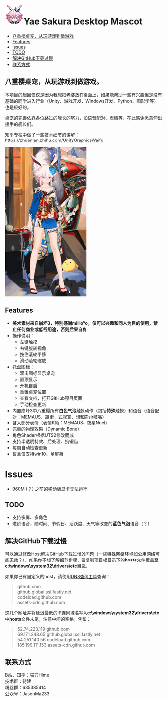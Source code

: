 # <img src="README.assets/icon.png" alt="icon" style="zoom:50%;" />Yae Sakura Desktop Mascot

- [八重樱桌宠，从玩游戏到做游戏](#八重樱桌宠从玩游戏到做游戏)
- [Features](#Features)
- [Issues](#Issues)
- [TODO](#TODO)
- [解决GitHub下载过慢](#解决GitHub下载过慢)
- [联系方式](#联系方式)

## 八重樱桌宠，从玩游戏到做游戏。

本项目的起因仅仅是因为我想把老婆放在桌面上，如果能帮助一些有兴趣但是没有基础的同学进入行业（Unity、游戏开发、Windows开发、Python、图形学等）也是极好的。

桌宠的完善依靠各位路过的舰长的努力，如语音配对、表情等，在此感谢愿意伸出援手的舰长们。

知乎专栏中做了一些技术细节的讲解：https://zhuanlan.zhihu.com/UnityGraphicsWaifu

<img src="README.assets/Demo01.gif" alt="Demo01" style="zoom:80%;" />

## **Features**
- **美术素材来自崩坏3，特别感谢miHoYo，仅可以兴趣和同人为目的使用，禁止任何商业或低俗用途，否则后果自负**
- 操作说明：
  - 左键触摸
  - 右键旋转视角
  - 按住滚轮平移
  - 滑动滚轮缩放
- 托盘图标：
  - 双击图标显示桌宠
  - 置顶显示
  - 开机自启
  - 重置桌宠位置
  - 查看文档，打开GitHub项目页面
  - 手动检查更新
- 内置崩坏3中八重樱所有**白色气泡**触摸动作（包括**特殊**触摸）和语音（语音配对：MEMAUS、蹲街，式寂寞、想和陈sir啵嘴）
- 含大部分表情（表情K帧：MEMAUS、夜星Noel）
- 完善的物理效果（Dynamic Bone）
- 角色Shader根据UTS2修改而成
- 支持半透明特效、后处理、抗锯齿
- 每周自动检查更新
- 暂且仅支持win10、单屏幕

# Issues

- 960M ( ? ) 之前的移动版显卡无法运行

## TODO
- 支持多屏、多角色
- 进阶语音，随时间、节假日、活跃度、天气等改变的**蓝色气泡**语音（？）

## 解决GitHub下载过慢

可以通过修改Host解决GitHub下载过慢的问题（一些特殊网络环境如公用网络可能无效？），如果你不想了解细节步骤，请复制项目根目录下的**hosts**文件覆盖至**c:\windows\system32\drivers\etc**目录。

如果你已有自定义的host，请使用[DNS查询工具](http://tool.chinaz.com/dns/?type=1&amp;host=github.com&amp;ip=)查询：

> github.com  
> github.global.ssl.fastly.net  
> codeload.github.com  
> assets-cdn.github.com

这几个网址并将延迟最低的IP连同域名写入**c:\windows\system32\drivers\etc**中**hosts**文件末尾，注意中间的空格，例如：

> 52.74.223.119  github.com  
> 69.171.248.65 github.global.ssl.fastly.net  
> 54.251.140.56 codeload.github.com  
> 185.199.111.153 assets-cdn.github.com

## 联系方式

B站、知乎：喵刀Hime  
技术群：待建  
粉丝群：635385414  
公众号：JasonMa233